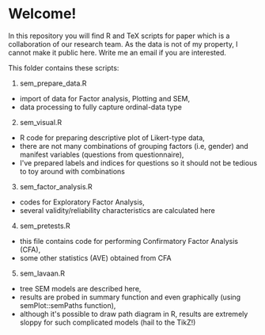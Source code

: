 Welcome!
=========

In this repository you will find R and TeX scripts for paper which is a collaboration of our research team. As the data is not of my property, I cannot make it public here. Write me an email if you are interested.

This folder contains these scripts:

1. sem_prepare_data.R
  - import  of data for Factor analysis, Plotting and SEM, 
  - data processing to fully capture ordinal-data type 

2. sem_visual.R
  - R code for preparing descriptive plot of Likert-type data,
  - there are not many combinations of grouping factors (i.e, gender) and manifest variables (questions from questionnaire),
  - I've prepared labels and indices for questions so it should not be tedious to toy around with combinations
 
3. sem_factor_analysis.R
  - codes for Exploratory Factor Analysis,
  - several validity/reliability characteristics are calculated here

4. sem_pretests.R
  - this file contains code for performing Confirmatory Factor Analysis (CFA),
  - some other statistics (AVE) obtained from CFA


5. sem_lavaan.R
  - tree SEM models are described here,
  - results are probed in summary function and even graphically (using semPlot::semPaths function),
  - although it's possible to draw path diagram in R, results are extremely sloppy for such complicated models (hail to the TikZ!)
  
